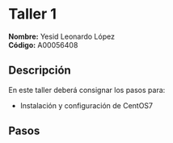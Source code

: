 # Taller 1

**Nombre:** Yesid Leonardo López  
**Código:** A00056408

## Descripción
En este taller deberá consignar los pasos para:
* Instalación y configuración de CentOS7

## Pasos
